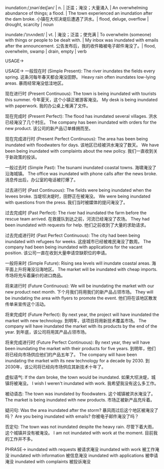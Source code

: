 inundation:/ˌɪnənˈdeɪʃən/ | n. | 泛滥；淹没；大量涌入 | An overwhelming abundance of things; a flood. | The town experienced an inundation after the dam broke.  小镇在大坝决堤后遭遇了洪水。|  flood, deluge, overflow | drought, scarcity | noun

inundate:/ˈɪnʌndeɪt/ | vt. | 淹没；泛滥；使充满 | To overwhelm (someone) with things or people to be dealt with. |  My inbox was inundated with emails after the announcement.  公告发布后，我的收件箱被电子邮件淹没了。| flood, overwhelm, swamp | drain, empty | verb


USAGE->

USAGE->
一般现在时 (Simple Present):
The river inundates the fields every spring.  这条河每年春天都会淹没田野。
Heavy rain often inundates low-lying areas.  暴雨经常淹没低洼地区。


现在进行时 (Present Continuous):
The town is being inundated with tourists this summer.  今年夏天，这个小镇正被游客淹没。
My desk is being inundated with paperwork.  我的办公桌上堆满了文件。


现在完成时 (Present Perfect):
The flood has inundated several villages.  洪水已经淹没了几个村庄。
The company has been inundated with orders for the new product.  该公司的新产品订单蜂拥而至。


现在完成进行时 (Present Perfect Continuous):
The area has been being inundated with floodwaters for days.  该地区已经被洪水淹没了数天。
We have been being inundated with complaints about the new policy.  我们一直收到关于新政策的投诉。


一般过去时 (Simple Past):
The tsunami inundated coastal towns.  海啸淹没了沿海城镇。
The office was inundated with phone calls after the news broke.  消息传出后，办公室的电话被打爆了。


过去进行时 (Past Continuous):
The fields were being inundated when the levees broke.  当堤坝决堤时，田野正在被淹没。
We were being inundated with questions from the press.  我们当时被媒体的提问淹没了。


过去完成时 (Past Perfect):
The river had inundated the farm before the rescue team arrived.  在救援队到达之前，河流已经淹没了农场。
They had been inundated with requests for help.  他们之前收到了大量的求助请求。


过去完成进行时 (Past Perfect Continuous):
The city had been being inundated with refugees for weeks.  这座城市已经被难民淹没了数周。
The company had been being inundated with applications for the vacant position.  该公司一直在收到大量申请空缺职位的申请。


一般将来时 (Simple Future):
Rising sea levels will inundate coastal areas.  海平面上升将淹没沿海地区。
The market will be inundated with cheap imports.  市场将充斥着廉价的进口商品。


将来进行时 (Future Continuous):
We will be inundating the market with our new product next month.  下个月我们将用我们的新产品占领市场。
They will be inundating the area with flyers to promote the event.  他们将在该地区散发传单来宣传这个活动。


将来完成时 (Future Perfect):
By next year, the project will have inundated the market with new technology.  到明年，该项目将用新技术覆盖市场。
The company will have inundated the market with its products by the end of the year.  到年底，该公司将用其产品占领市场。


将来完成进行时 (Future Perfect Continuous):
By next year, they will have been inundating the market with their products for five years.  到明年，他们将已经向市场供应他们的产品五年了。
The company will have been inundating the market with its new technology for a decade by 2030.  到2030年，该公司将已经向市场供应其新技术十年了。



虚拟语气:
If the dam broke, the town would be inundated.  如果大坝决堤，城镇将被淹没。
I wish I weren't inundated with work.  我希望我没有这么多工作。


被动语态:
The town was inundated by floodwaters.  这个城镇被洪水淹没了。
The market is being inundated with new products.  市场正被新产品充斥着。

疑问句:
Was the area inundated after the storm?  暴风雨过后这个地区被淹没了吗？
Are you being inundated with emails?  你被电子邮件淹没了吗？


否定句:
The town was not inundated despite the heavy rain.  尽管下着大雨，这个城镇并没有被淹没。
I am not inundated with work at the moment.  目前我的工作并不多。



PHRASE->
inundated with requests  被请求淹没
inundated with work  被工作淹没
inundated with information  被信息淹没
inundated with applications  被申请淹没
inundated with complaints  被投诉淹没
